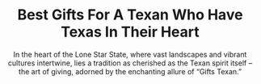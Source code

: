 ---
layout: post
title: Best Gifts For A Texan Who Have Texas In Their Heart
subtitle: In the heart of the Lone Star State, where vast landscapes and vibrant cultures intertwine, lies a tradition as cherished as the Texan spirit itself – the art of giving, adorned by the enchanting allure of “Gifts Texan.”
header-img: "img/post/2023/09/copied/medium_gifts_for_texan_a3f1405c70.jpg"
header-style: text
permalink: "/gifts-texan/"
catalog: true
tags:
  - Recipients 
  - Men
---    